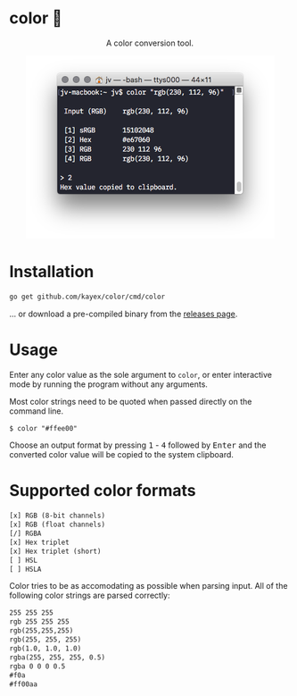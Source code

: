 # color 🍭

<p align="center">
 A color conversion tool.
</p>
<p align="center">
 <img src="/screen.png?raw=true" alt="Color screenshot">
</p>

# Installation
```bash
go get github.com/kayex/color/cmd/color
```
... or download a pre-compiled binary from the [releases page](https://github.com/kayex/color/releases).

# Usage
Enter any color value as the sole argument to `color`, or enter interactive mode by running the program without any arguments.

Most color strings need to be quoted when passed directly on the command line.

```
$ color "#ffee00"
```

Choose an output format by pressing <kbd>1</kbd> - <kbd>4</kbd> followed by <kbd>Enter</kbd> and the converted color value will be copied to the system clipboard.

# Supported color formats
```
[x] RGB (8-bit channels)
[x] RGB (float channels)
[/] RGBA
[x] Hex triplet
[x] Hex triplet (short)
[ ] HSL
[ ] HSLA
```

Color tries to be as accomodating as possible when parsing input. All of the following color strings are parsed correctly:
```
255 255 255
rgb 255 255 255
rgb(255,255,255)
rgb(255, 255, 255)
rgb(1.0, 1.0, 1.0)
rgba(255, 255, 255, 0.5)
rgba 0 0 0 0.5
#f0a
#ff00aa
```
